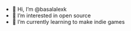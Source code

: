 - 👋 Hi, I’m @basalalexk
- 👀 I’m interested in open source
- 🌱 I’m currently learning to make indie games
<!---
basalalexk/basalalexk is a ✨ special ✨ repository because its `README.md` (this file) appears on your GitHub profile.
You can click the Preview link to take a look at your changes.
--->
